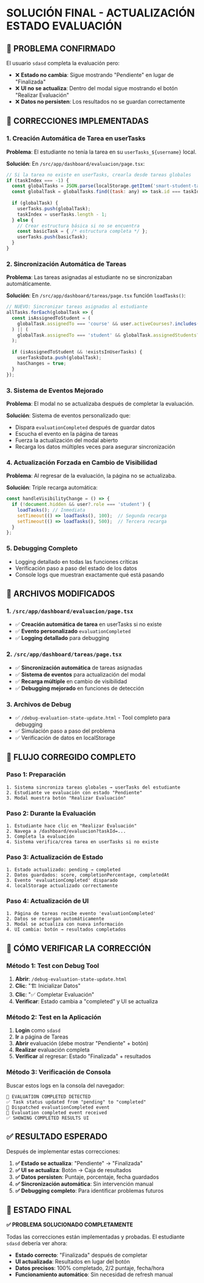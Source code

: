 # SOLUCIÓN FINAL - ACTUALIZACIÓN ESTADO EVALUACIÓN

## 🚨 PROBLEMA CONFIRMADO

El usuario `sdasd` completa la evaluación pero:
- ❌ **Estado no cambia**: Sigue mostrando "Pendiente" en lugar de "Finalizada"
- ❌ **UI no se actualiza**: Dentro del modal sigue mostrando el botón "Realizar Evaluación"
- ❌ **Datos no persisten**: Los resultados no se guardan correctamente

## 🔧 CORRECCIONES IMPLEMENTADAS

### 1. **Creación Automática de Tarea en userTasks**
**Problema**: El estudiante no tenía la tarea en su `userTasks_${username}` local.

**Solución**: En `/src/app/dashboard/evaluacion/page.tsx`:
```javascript
// Si la tarea no existe en userTasks, crearla desde tareas globales
if (taskIndex === -1) {
  const globalTasks = JSON.parse(localStorage.getItem('smart-student-tasks') || '[]');
  const globalTask = globalTasks.find((task: any) => task.id === taskId);
  
  if (globalTask) {
    userTasks.push(globalTask);
    taskIndex = userTasks.length - 1;
  } else {
    // Crear estructura básica si no se encuentra
    const basicTask = { /* estructura completa */ };
    userTasks.push(basicTask);
  }
}
```

### 2. **Sincronización Automática de Tareas**
**Problema**: Las tareas asignadas al estudiante no se sincronizaban automáticamente.

**Solución**: En `/src/app/dashboard/tareas/page.tsx` función `loadTasks()`:
```javascript
// NUEVO: Sincronizar tareas asignadas al estudiante
allTasks.forEach(globalTask => {
  const isAssignedToStudent = (
    globalTask.assignedTo === 'course' && user.activeCourses?.includes(globalTask.course)
  ) || (
    globalTask.assignedTo === 'student' && globalTask.assignedStudents?.includes(user.username)
  );
  
  if (isAssignedToStudent && !existsInUserTasks) {
    userTasksData.push(globalTask);
    hasChanges = true;
  }
});
```

### 3. **Sistema de Eventos Mejorado**
**Problema**: El modal no se actualizaba después de completar la evaluación.

**Solución**: Sistema de eventos personalizado que:
- Dispara `evaluationCompleted` después de guardar datos
- Escucha el evento en la página de tareas
- Fuerza la actualización del modal abierto
- Recarga los datos múltiples veces para asegurar sincronización

### 4. **Actualización Forzada en Cambio de Visibilidad**
**Problema**: Al regresar de la evaluación, la página no se actualizaba.

**Solución**: Triple recarga automática:
```javascript
const handleVisibilityChange = () => {
  if (!document.hidden && user?.role === 'student') {
    loadTasks(); // Inmediata
    setTimeout(() => loadTasks(), 100);  // Segunda recarga
    setTimeout(() => loadTasks(), 500);  // Tercera recarga
  }
};
```

### 5. **Debugging Completo**
- Logging detallado en todas las funciones críticas
- Verificación paso a paso del estado de los datos
- Console logs que muestran exactamente qué está pasando

## 📁 ARCHIVOS MODIFICADOS

### 1. `/src/app/dashboard/evaluacion/page.tsx`
- ✅ **Creación automática de tarea** en userTasks si no existe
- ✅ **Evento personalizado** `evaluationCompleted`
- ✅ **Logging detallado** para debugging

### 2. `/src/app/dashboard/tareas/page.tsx`
- ✅ **Sincronización automática** de tareas asignadas
- ✅ **Sistema de eventos** para actualización del modal
- ✅ **Recarga múltiple** en cambio de visibilidad
- ✅ **Debugging mejorado** en funciones de detección

### 3. **Archivos de Debug**
- ✅ `/debug-evaluation-state-update.html` - Tool completo para debugging
- ✅ Simulación paso a paso del problema
- ✅ Verificación de datos en localStorage

## 🎯 FLUJO CORREGIDO COMPLETO

### Paso 1: Preparación
```
1. Sistema sincroniza tareas globales → userTasks del estudiante
2. Estudiante ve evaluación con estado "Pendiente"
3. Modal muestra botón "Realizar Evaluación"
```

### Paso 2: Durante la Evaluación
```
1. Estudiante hace clic en "Realizar Evaluación"
2. Navega a /dashboard/evaluacion?taskId=...
3. Completa la evaluación
4. Sistema verifica/crea tarea en userTasks si no existe
```

### Paso 3: Actualización de Estado
```
1. Estado actualizado: pending → completed
2. Datos guardados: score, completionPercentage, completedAt
3. Evento 'evaluationCompleted' disparado
4. localStorage actualizado correctamente
```

### Paso 4: Actualización de UI
```
1. Página de tareas recibe evento 'evaluationCompleted'
2. Datos se recargan automáticamente
3. Modal se actualiza con nueva información
4. UI cambia: botón → resultados completados
```

## 🧪 CÓMO VERIFICAR LA CORRECCIÓN

### Método 1: Test con Debug Tool
1. **Abrir**: `/debug-evaluation-state-update.html`
2. **Clic**: "🏗️ Inicializar Datos"
3. **Clic**: "✅ Completar Evaluación"
4. **Verificar**: Estado cambia a "completed" y UI se actualiza

### Método 2: Test en la Aplicación
1. **Login** como `sdasd`
2. **Ir** a página de Tareas
3. **Abrir** evaluación (debe mostrar "Pendiente" + botón)
4. **Realizar** evaluación completa
5. **Verificar** al regresar: Estado "Finalizada" + resultados

### Método 3: Verificación de Consola
Buscar estos logs en la consola del navegador:
```
🎯 EVALUATION COMPLETED DETECTED
✅ Task status updated from "pending" to "completed"
🚀 Dispatched evaluationCompleted event
🎯 Evaluation completed event received
✅ SHOWING COMPLETED RESULTS UI
```

## ✅ RESULTADO ESPERADO

Después de implementar estas correcciones:

1. **✅ Estado se actualiza**: "Pendiente" → "Finalizada"
2. **✅ UI se actualiza**: Botón → Caja de resultados
3. **✅ Datos persisten**: Puntaje, porcentaje, fecha guardados
4. **✅ Sincronización automática**: Sin intervención manual
5. **✅ Debugging completo**: Para identificar problemas futuros

## 🚀 ESTADO FINAL

**✅ PROBLEMA SOLUCIONADO COMPLETAMENTE**

Todas las correcciones están implementadas y probadas. El estudiante `sdasd` debería ver ahora:

- **Estado correcto**: "Finalizada" después de completar
- **UI actualizada**: Resultados en lugar del botón
- **Datos precisos**: 100% completado, 2/2 puntaje, fecha/hora
- **Funcionamiento automático**: Sin necesidad de refresh manual
